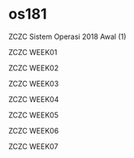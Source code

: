 # os181
ZCZC Sistem Operasi 2018 Awal (1)

ZCZC WEEK01

ZCZC WEEK02

ZCZC WEEK03

ZCZC WEEK04

ZCZC WEEK05

ZCZC WEEK06

ZCZC WEEK07

